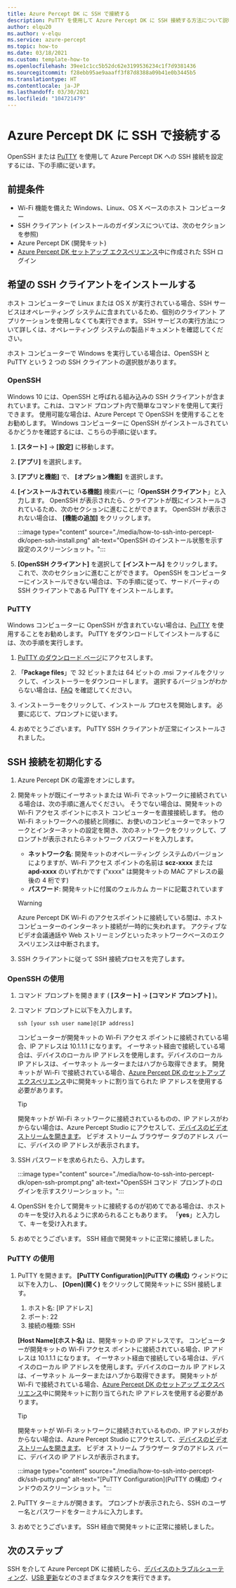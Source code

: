 ```yaml
---
title: Azure Percept DK に SSH で接続する
description: PuTTY を使用して Azure Percept DK に SSH 接続する方法について説明します
author: elqu20
ms.author: v-elqu
ms.service: azure-percept
ms.topic: how-to
ms.date: 03/18/2021
ms.custom: template-how-to
ms.openlocfilehash: 39ee1c1cc5b52dc62e3199536234c1f7d9381436
ms.sourcegitcommit: f28ebb95ae9aaaff3f87d8388a09b41e0b3445b5
ms.translationtype: HT
ms.contentlocale: ja-JP
ms.lasthandoff: 03/30/2021
ms.locfileid: "104721479"
---
```

# <a name="connect-to-your-azure-percept-dk-over-ssh"></a>Azure Percept DK に SSH で接続する

OpenSSH または [PuTTY](https://www.chiark.greenend.org.uk/~sgtatham/putty/latest.html) を使用して Azure Percept DK への SSH 接続を設定するには、下の手順に従います。

## <a name="prerequisites"></a>前提条件

- Wi-Fi 機能を備えた Windows、Linux、OS X ベースのホスト コンピューター
- SSH クライアント (インストールのガイダンスについては、次のセクションを参照)
- Azure Percept DK (開発キット)
- [Azure Percept DK セットアップ エクスペリエンス](./quickstart-percept-dk-set-up.md)中に作成された SSH ログイン

## <a name="install-your-preferred-ssh-client"></a>希望の SSH クライアントをインストールする

ホスト コンピューターで Linux または OS X が実行されている場合、SSH サービスはオペレーティング システムに含まれているため、個別のクライアント アプリケーションを使用しなくても実行できます。 SSH サービスの実行方法について詳しくは、オペレーティング システムの製品ドキュメントを確認してください。

ホスト コンピューターで Windows を実行している場合は、OpenSSH と PuTTY という 2 つの SSH クライアントの選択肢があります。

### <a name="openssh"></a>OpenSSH

Windows 10 には、OpenSSH と呼ばれる組み込みの SSH クライアントが含まれています。これは、コマンド プロンプト内で簡単なコマンドを使用して実行できます。 使用可能な場合は、Azure Percept で OpenSSH を使用することをお勧めします。 Windows コンピューターに OpenSSH がインストールされているかどうかを確認するには、こちらの手順に従います。

1. **[スタート]**  ->  **[設定]** に移動します。

1. **[アプリ]** を選択します。

1. **[アプリと機能]** で、 **[オプション機能]** を選択します。

1. **[インストールされている機能]** 検索バーに「**OpenSSH クライアント**」と入力します。 OpenSSH が表示されたら、クライアントが既にインストールされているため、次のセクションに進むことができます。 OpenSSH が表示されない場合は、 **[機能の追加]** をクリックします。

    :::image type="content" source="./media/how-to-ssh-into-percept-dk/open-ssh-install.png" alt-text="OpenSSH のインストール状態を示す設定のスクリーンショット。":::

1. **[OpenSSH クライアント]** を選択して **[インストール]** をクリックします。 これで、次のセクションに進むことができます。 OpenSSH をコンピューターにインストールできない場合は、下の手順に従って、サードパーティの SSH クライアントである PuTTY をインストールします。

### <a name="putty"></a>PuTTY

Windows コンピューターに OpenSSH が含まれていない場合は、[PuTTY](https://www.chiark.greenend.org.uk/~sgtatham/putty/latest.html) を使用することをお勧めします。 PuTTY をダウンロードしてインストールするには、次の手順を実行します。

1. [PuTTY のダウンロード ページ](https://www.chiark.greenend.org.uk/~sgtatham/putty/latest.html)にアクセスします。

1. 「**Package files**」で 32 ビットまたは 64 ビットの .msi ファイルをクリックして、インストーラーをダウンロードします。 選択するバージョンがわからない場合は、[FAQ](https://www.chiark.greenend.org.uk/~sgtatham/putty/faq.html#faq-32bit-64bit) を確認してください。

1. インストーラーをクリックして、インストール プロセスを開始します。 必要に応じて、プロンプトに従います。

1. おめでとうございます。 PuTTY SSH クライアントが正常にインストールされました。

## <a name="initiate-the-ssh-connection"></a>SSH 接続を初期化する

1. Azure Percept DK の電源をオンにします。

1. 開発キットが既にイーサネットまたは Wi-Fi でネットワークに接続されている場合は、次の手順に進んでください。 そうでない場合は、開発キットの Wi-Fi アクセス ポイントにホスト コンピューターを直接接続します。 他の Wi-Fi ネットワークへの接続と同様に、お使いのコンピューターでネットワークとインターネットの設定を開き、次のネットワークをクリックして、プロンプトが表示されたらネットワーク パスワードを入力します。

    - **ネットワーク名**: 開発キットのオペレーティング システムのバージョンによりますが、Wi-Fi アクセス ポイントの名前は **scz-xxxx** または **apd-xxxx** のいずれかです ("xxxx" は開発キットの MAC アドレスの最後の 4 桁です)
    - **パスワード**: 開発キットに付属のウェルカム カードに記載されています

    > [!WARNING]
    > Azure Percept DK Wi-Fi のアクセスポイントに接続している間は、ホスト コンピューターのインターネット接続が一時的に失われます。 アクティブなビデオ会議通話や Web ストリーミングといったネットワークベースのエクスペリエンスは中断されます。

1. SSH クライアントに従って SSH 接続プロセスを完了します。

### <a name="using-openssh"></a>OpenSSH の使用

1. コマンド プロンプトを開きます ( **[スタート]**  ->  **[コマンド プロンプト]** )。

1. コマンド プロンプトに以下を入力します。

    ```console
    ssh [your ssh user name]@[IP address]
    ```

    コンピューターが開発キットの Wi-Fi アクセス ポイントに接続されている場合、IP アドレスは 10.1.1.1 になります。 イーサネット経由で接続している場合は、デバイスのローカル IP アドレスを使用します。デバイスのローカル IP アドレスは、イーサネット ルーターまたはハブから取得できます。 開発キットが Wi-Fi で接続されている場合、[Azure Percept DK のセットアップ エクスペリエンス](./quickstart-percept-dk-set-up.md)中に開発キットに割り当てられた IP アドレスを使用する必要があります。

    > [!TIP]
    > 開発キットが Wi-Fi ネットワークに接続されているものの、IP アドレスがわからない場合は、Azure Percept Studio にアクセスして、[デバイスのビデオ ストリームを開きます](./how-to-view-video-stream.md)。 ビデオ ストリーム ブラウザー タブのアドレス バーに、デバイスの IP アドレスが表示されます。

1. SSH パスワードを求められたら、入力します。

    :::image type="content" source="./media/how-to-ssh-into-percept-dk/open-ssh-prompt.png" alt-text="OpenSSH コマンド プロンプトのログインを示すスクリーンショット。":::

1. OpenSSH を介して開発キットに接続するのが初めてである場合は、ホストのキーを受け入れるように求められることもあります。 「**yes**」と入力して、キーを受け入れます。

1. おめでとうございます。 SSH 経由で開発キットに正常に接続しました。

### <a name="using-putty"></a>PuTTY の使用

1. PuTTY を開きます。 **[PuTTY Configuration]\(PuTTY の構成\)**  ウィンドウに以下を入力し、 **[Open]\(開く\)** をクリックして開発キットに SSH 接続します。

    1. ホスト名: [IP アドレス]
    1. ポート: 22
    1. 接続の種類: SSH

    **[Host Name]\(ホスト名\)** は、開発キットの IP アドレスです。 コンピューターが開発キットの Wi-Fi アクセス ポイントに接続されている場合、IP アドレスは 10.1.1.1 になります。 イーサネット経由で接続している場合は、デバイスのローカル IP アドレスを使用します。デバイスのローカル IP アドレスは、イーサネット ルーターまたはハブから取得できます。 開発キットが Wi-Fi で接続されている場合、[Azure Percept DK のセットアップ エクスペリエンス](./quickstart-percept-dk-set-up.md)中に開発キットに割り当てられた IP アドレスを使用する必要があります。

    > [!TIP]
    > 開発キットが Wi-Fi ネットワークに接続されているものの、IP アドレスがわからない場合は、Azure Percept Studio にアクセスして、[デバイスのビデオ ストリームを開きます](./how-to-view-video-stream.md)。 ビデオ ストリーム ブラウザー タブのアドレス バーに、デバイスの IP アドレスが表示されます。

    :::image type="content" source="./media/how-to-ssh-into-percept-dk/ssh-putty.png" alt-text="[PuTTY Configuration]\(PuTTY の構成\) ウィンドウのスクリーンショット。":::

1. PuTTY ターミナルが開きます。 プロンプトが表示されたら、SSH のユーザー名とパスワードをターミナルに入力します。

1. おめでとうございます。 SSH 経由で開発キットに正常に接続しました。

## <a name="next-steps"></a>次のステップ

SSH を介して Azure Percept DK に接続したら、[デバイスのトラブルシューティング](./troubleshoot-dev-kit.md)、[USB 更新](./how-to-update-via-usb.md)などのさまざまなタスクを実行できます。